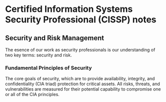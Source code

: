 # Certified Information Systems Security Professional (CISSP) notes

## Security and Risk Management
The esence of our work as security professionals is our understanding of two key terms: security and risk.

### Fundamental Principles of Security
The core goals of security, which are to provide availability, integrity, and confidentiality (CIA triad) protection for critical assets. All risks, threats, and vulnerabilities are measured for their potential capability to compromise one or all of the CIA principles.

